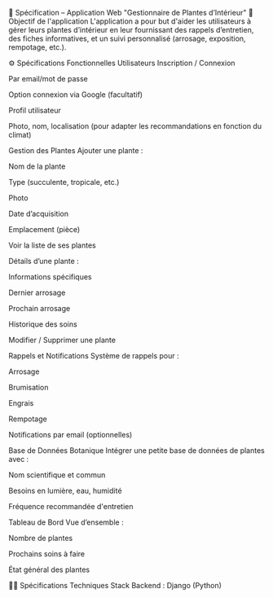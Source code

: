 🌿 Spécification – Application Web "Gestionnaire de Plantes d’Intérieur"
🧾 Objectif de l'application
L'application a pour but d'aider les utilisateurs à gérer leurs plantes d’intérieur en leur fournissant des rappels d’entretien, des fiches informatives, et un suivi personnalisé (arrosage, exposition, rempotage, etc.).

⚙️ Spécifications Fonctionnelles
Utilisateurs
Inscription / Connexion

Par email/mot de passe

Option connexion via Google (facultatif)

Profil utilisateur

Photo, nom, localisation (pour adapter les recommandations en fonction du climat)

Gestion des Plantes
Ajouter une plante :

Nom de la plante

Type (succulente, tropicale, etc.)

Photo

Date d’acquisition

Emplacement (pièce)

Voir la liste de ses plantes

Détails d’une plante :

Informations spécifiques

Dernier arrosage

Prochain arrosage

Historique des soins

Modifier / Supprimer une plante

Rappels et Notifications
Système de rappels pour :

Arrosage

Brumisation

Engrais

Rempotage

Notifications par email (optionnelles)

Base de Données Botanique
Intégrer une petite base de données de plantes avec :

Nom scientifique et commun

Besoins en lumière, eau, humidité

Fréquence recommandée d'entretien

Tableau de Bord
Vue d’ensemble :

Nombre de plantes

Prochains soins à faire

État général des plantes

🧑‍💻 Spécifications Techniques
Stack
Backend : Django (Python)
